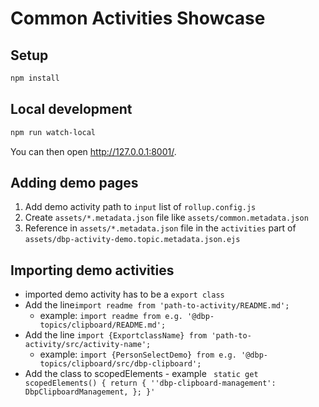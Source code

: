 # Common Activities Showcase

## Setup

```bash
npm install
```

## Local development

```bash
npm run watch-local
```

You can then open <http://127.0.0.1:8001/>.

## Adding demo pages

1. Add demo activity path to `input` list of `rollup.config.js`
2. Create `assets/*.metadata.json` file like `assets/common.metadata.json`
3. Reference in `assets/*.metadata.json` file in the `activities` part of `assets/dbp-activity-demo.topic.metadata.json.ejs`

## Importing demo activities

- imported demo activity has to be a `export class`
- Add the line`import readme from 'path-to-activity/README.md';`
    - example: `import readme from e.g. '@dbp-topics/clipboard/README.md';`
- Add the line `import {ExportclassName} from 'path-to-activity/src/activity-name';`
    - example: `import {PersonSelectDemo} from e.g. '@dbp-topics/clipboard/src/dbp-clipboard';`
- Add the class to scopedElements - example ` static get scopedElements() {
    return {
      ''dbp-clipboard-management': DbpClipboardManagement,
    };
}'`
